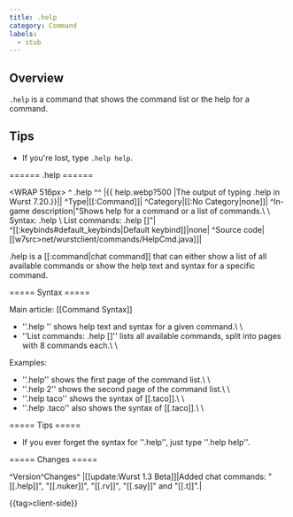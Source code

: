 ```yaml
---
title: .help
category: Command
labels:
  - stub
---
```

## Overview
`.help` is a command that shows the command list or the help for a command.

## Tips
- If you're lost, type `.help help`.


====== .help ======

<WRAP 516px>
^  .help  ^^
|{{ help.webp?500 |The output of typing .help in Wurst 7.20.}}||
^Type|[[:Command]]|
^Category|[[:No Category|none]]|
^In-game description|"Shows help for a command or a list of commands.\\ \\ Syntax: .help <command>\\ List commands: .help [<page>]"|
^[[:keybinds#default_keybinds|Default keybind]]|none|
^Source code|[[w7src>net/wurstclient/commands/HelpCmd.java]]|
</WRAP>

.help is a [[:command|chat command]] that can either show a list of all available commands or show the help text and syntax for a specific command.

===== Syntax =====

Main article: [[Command Syntax]]

  * ''.help <command>'' shows help text and syntax for a given command.\\ \\ 
  * ''List commands: .help [<page>]'' lists all available commands, split into pages with 8 commands each.\\ \\ 

Examples:
  * ''.help'' shows the first page of the command list.\\ \\ 
  * ''.help 2'' shows the second page of the command list.\\ \\ 
  * ''.help taco'' shows the syntax of [[.taco]].\\ \\ 
  * ''.help .taco'' also shows the syntax of [[.taco]].\\ \\ 

===== Tips =====
  * If you ever forget the syntax for ''.help'', just type ''.help help''.

===== Changes =====

^Version^Changes^
|[[update:Wurst 1.3 Beta]]|Added chat commands: "[[.help]]", "[[.nuker]]", "[[.rv]]", "[[.say]]" and "[[.t]]".|

{{tag>client-side}}
